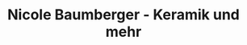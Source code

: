 ---
title: "Nicole Baumberger - Keramik und mehr"
url: /wels/nicole-baumberger-keramik-und-mehr/
shop: Lebensmittel
---